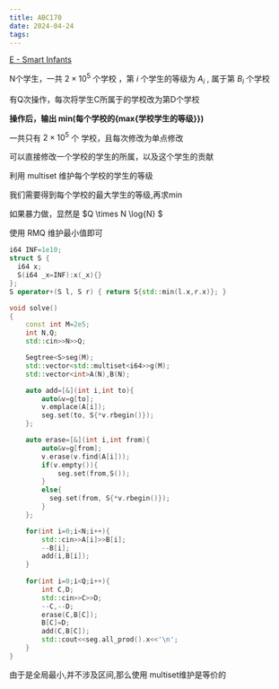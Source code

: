 ```yaml
---
title: ABC170
date: 2024-04-24
tags:
---
```


[E - Smart Infants](https://atcoder.jp/contests/abc170/tasks/abc170_e)

N个学生，一共 $2\times 10^5$ 个学校 ，第 $i$ 个学生的等级为 $A_i$ , 属于第 $B_i$ 个学校  

有Q次操作，每次将学生C所属于的学校改为第D个学校  

**操作后，输出 min(每个学校的{max{学校学生的等级}})**

一共只有 $2 \times 10^5$ 个 学校，且每次修改为单点修改  

可以直接修改一个学校的学生的所属，以及这个学生的贡献  

利用 multiset 维护每个学校的学生的等级  

我们需要得到每个学校的最大学生的等级,再求min  

如果暴力做，显然是 $Q \times N  \log{N} $  

使用 RMQ 维护最小值即可  


```cpp
i64 INF=1e10;
struct S {
  i64 x;
  S(i64 _x=INF):x(_x){}
};
S operator+(S l, S r) { return S{std::min(l.x,r.x)}; }

void solve()
{
    const int M=2e5;
    int N,Q;
    std::cin>>N>>Q;

    Segtree<S>seg(M);
    std::vector<std::multiset<i64>>g(M);
    std::vector<int>A(N),B(N);

    auto add=[&](int i,int to){
        auto&v=g[to];
        v.emplace(A[i]);
        seg.set(to, S{*v.rbegin()});
    };

    auto erase=[&](int i,int from){
        auto&v=g[from];
        v.erase(v.find(A[i]));
        if(v.empty()){
            seg.set(from,S());
        }
        else{
          seg.set(from, S{*v.rbegin()});
        }
    };

    for(int i=0;i<N;i++){
        std::cin>>A[i]>>B[i];
        --B[i];
        add(i,B[i]);
    }
    
    for(int i=0;i<Q;i++){
        int C,D;
        std::cin>>C>>D;
        --C,--D;
        erase(C,B[C]);
        B[C]=D;
        add(C,B[C]);
        std::cout<<seg.all_prod().x<<'\n';
    }
}
```

由于是全局最小,并不涉及区间,那么使用 multiset维护是等价的  




